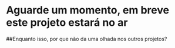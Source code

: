 # Aguarde um momento, em breve este projeto estará no ar
##Enquanto isso, por que não da uma olhada nos outros projetos?

